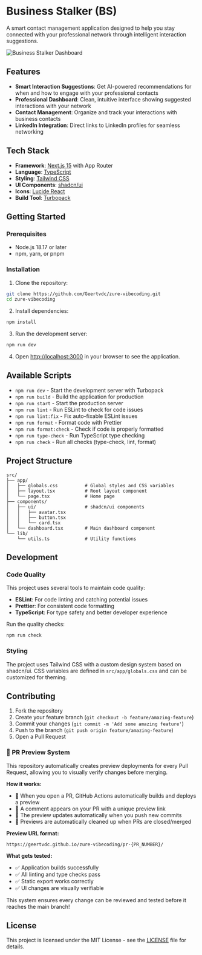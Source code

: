 # Business Stalker (BS)

A smart contact management application designed to help you stay connected with your professional network through intelligent interaction suggestions.

![Business Stalker Dashboard](https://github.com/user-attachments/assets/77c5e45c-6456-457d-9bfb-4e330c46238f)

## Features

- **Smart Interaction Suggestions**: Get AI-powered recommendations for when and how to engage with your professional contacts
- **Professional Dashboard**: Clean, intuitive interface showing suggested interactions with your network
- **Contact Management**: Organize and track your interactions with business contacts
- **LinkedIn Integration**: Direct links to LinkedIn profiles for seamless networking

## Tech Stack

- **Framework**: [Next.js 15](https://nextjs.org/) with App Router
- **Language**: [TypeScript](https://www.typescriptlang.org/)
- **Styling**: [Tailwind CSS](https://tailwindcss.com/)
- **UI Components**: [shadcn/ui](https://ui.shadcn.com/)
- **Icons**: [Lucide React](https://lucide.dev/)
- **Build Tool**: [Turbopack](https://turbo.build/pack)

## Getting Started

### Prerequisites

- Node.js 18.17 or later
- npm, yarn, or pnpm

### Installation

1. Clone the repository:

```bash
git clone https://github.com/Geertvdc/zure-vibecoding.git
cd zure-vibecoding
```

2. Install dependencies:

```bash
npm install
```

3. Run the development server:

```bash
npm run dev
```

4. Open [http://localhost:3000](http://localhost:3000) in your browser to see the application.

## Available Scripts

- `npm run dev` - Start the development server with Turbopack
- `npm run build` - Build the application for production
- `npm run start` - Start the production server
- `npm run lint` - Run ESLint to check for code issues
- `npm run lint:fix` - Fix auto-fixable ESLint issues
- `npm run format` - Format code with Prettier
- `npm run format:check` - Check if code is properly formatted
- `npm run type-check` - Run TypeScript type checking
- `npm run check` - Run all checks (type-check, lint, format)

## Project Structure

```
src/
├── app/
│   ├── globals.css          # Global styles and CSS variables
│   ├── layout.tsx           # Root layout component
│   └── page.tsx             # Home page
├── components/
│   ├── ui/                  # shadcn/ui components
│   │   ├── avatar.tsx
│   │   ├── button.tsx
│   │   └── card.tsx
│   └── dashboard.tsx        # Main dashboard component
└── lib/
    └── utils.ts             # Utility functions
```

## Development

### Code Quality

This project uses several tools to maintain code quality:

- **ESLint**: For code linting and catching potential issues
- **Prettier**: For consistent code formatting
- **TypeScript**: For type safety and better developer experience

Run the quality checks:

```bash
npm run check
```

### Styling

The project uses Tailwind CSS with a custom design system based on shadcn/ui. CSS variables are defined in `src/app/globals.css` and can be customized for theming.

## Contributing

1. Fork the repository
2. Create your feature branch (`git checkout -b feature/amazing-feature`)
3. Commit your changes (`git commit -m 'Add some amazing feature'`)
4. Push to the branch (`git push origin feature/amazing-feature`)
5. Open a Pull Request

### 🚀 PR Preview System

This repository automatically creates preview deployments for every Pull Request, allowing you to visually verify changes before merging.

**How it works:**

- 📝 When you open a PR, GitHub Actions automatically builds and deploys a preview
- 🔗 A comment appears on your PR with a unique preview link
- 🔄 The preview updates automatically when you push new commits
- 🧹 Previews are automatically cleaned up when PRs are closed/merged

**Preview URL format:**

```
https://geertvdc.github.io/zure-vibecoding/pr-{PR_NUMBER}/
```

**What gets tested:**

- ✅ Application builds successfully
- ✅ All linting and type checks pass
- ✅ Static export works correctly
- ✅ UI changes are visually verifiable

This system ensures every change can be reviewed and tested before it reaches the main branch!

## License

This project is licensed under the MIT License - see the [LICENSE](LICENSE) file for details.
